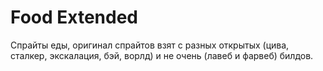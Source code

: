 # Food Extended
Спрайты еды, оригинал спрайтов взят с разных открытых (цива, сталкер, экскалация, бэй, ворлд) и не очень (лавеб и фарвеб) билдов.
